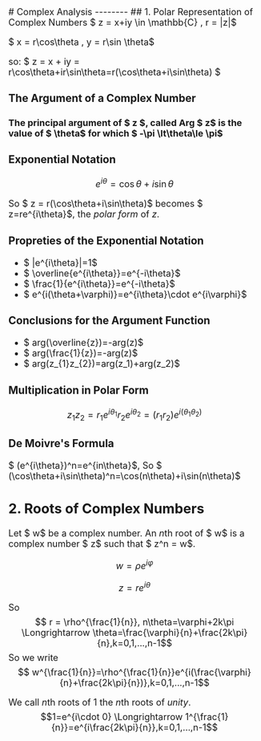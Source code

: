 <font size = 4>
# Complex Analysis
--------
## 1. Polar Representation of Complex Numbers
$ z = x+iy \in \mathbb{C} , r = |z|$

$ x = r\cos\theta , y = r\sin \theta$

so: $ z = x + iy = r\cos\theta+ir\sin\theta=r(\cos\theta+i\sin\theta) $

### The Argument of a Complex Number
#### The principal argument of $ z $, called Arg $ z$ is the value of $ \theta$ for which $ -\pi \lt\theta\le \pi$

### Exponential Notation

$$ e^{i\theta}=\cos\theta+i\sin\theta$$

So $ z = r(\cos\theta+i\sin\theta)$ becomes $ z=re^{i\theta}$, the *polar form* of $z$.

### Propreties of the Exponential Notation
- $ |e^{i\theta}|=1$
- $ \overline{e^{i\theta}}=e^{-i\theta}$
- $ \frac{1}{e^{i\theta}}=e^{-i\theta}$
- $ e^{i(\theta+\varphi)}=e^{i\theta}\cdot e^{i\varphi}$

### Conclusions for the Argument Function
- $ arg(\overline{z})=-arg(z)$
- $ arg(\frac{1}{z})=-arg(z)$
- $ arg(z_{1}z_{2})=arg(z_1)+arg(z_2)$

### Multiplication in Polar Form
$$ z_1 z_2 = r_1 e^{i\theta_1} r_2 e^{i\theta_2}=(r_1 r_2) e^{i(\theta_1 \theta_2)}$$

### De Moivre's Formula
$ (e^{i\theta})^n=e^{in\theta}$, So $ (\cos\theta+i\sin\theta)^n=\cos(n\theta)+i\sin(n\theta)$ 

## 2. Roots of Complex Numbers
Let $ w$ be a complex number. An *n*th root of $ w$ is a complex number $ z$ such that $ z^n = w$.

$$ w=\rho e^{i\varphi}$$

$$ z=r e^{i\theta}$$

So $$ r = \rho^{\frac{1}{n}}, n\theta=\varphi+2k\pi \Longrightarrow \theta=\frac{\varphi}{n}+\frac{2k\pi}{n},k=0,1,...,n-1$$
So we write $$ w^{\frac{1}{n}}=\rho^{\frac{1}{n}}e^{i(\frac{\varphi}{n}+\frac{2k\pi}{n})},k=0,1,...,n-1$$

We call *n*th roots of 1 the *n*th roots of *unity*.
$$1=e^{i\cdot 0} \Longrightarrow 1^{\frac{1}{n}}=e^{i\frac{2k\pi}{n}},k=0,1,...,n-1$$

</font>